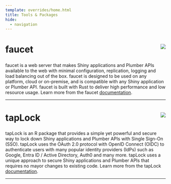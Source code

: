 ```yaml
---
template: overrides/home.html
title: Tools & Packages
hide:
  - navigation
---
```


<style>

h2 {
    font-size: 2em !important;
}

.hex {
    max-width: 50%;
    max-height: 150px;
}

</style>

## faucet <a href="https://github.com/ixpantia/faucet"><img src="/figures/faucet.png" align="right" class="hex"></a>

faucet is a web server that makes Shiny applications and Plumber APIs available
to the web with minimal configuration, replication, logging and load balancing
out of the box. faucet is designed to be used on any platform, cloud or
on-premise, and is compatible with any Shiny application or Plumber API. faucet
is built with Rust to deliver high performance and low resource usage. Learn
more from the faucet [documentation](https://ixpantia.github.io/faucet/).

---

## tapLock <a href="https://github.com/ixpantia/taplock"><img src="/figures/tapLock.png" align="right" class="hex"></a>

tapLock is an R package that provides a simple yet powerful and secure way to
lock down Shiny applications and Plumber APIs with Single Sign-On (SSO). tapLock
uses the OAuth 2.0 protocol with OpenID Connect (OIDC) to authenticate users
with many popular identity providers (IdPs) such as Google, Entra ID / Active
Directory, Auth0 and many more. tapLock uses a unique approach to secure Shiny
applications and Plumber APIs that requires no mayor changes to existing code.
Learn more from the tapLock [documentation](https://ixpantia.github.io/tapLock/).

---
